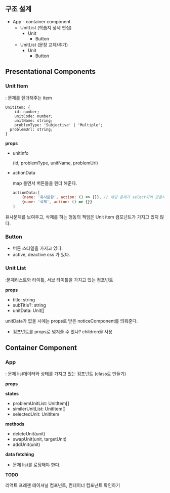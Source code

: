 ## 구조 설계

- App - container component
    - UnitList (학습지 상세 편집)
        - Unit
            - Button
    - UnitList  (문장 교체/추가)
        - Unit
            - Button

## Presentational Components

### Unit Item

: 문제를 렌더해주는 item

```tsx
UnitItem: {
	id: number;
	unitCode: number;
	unitName: string;
	problemType: 'Subjective' | 'Multiple';
  problemUrl: string;
}
```

**props**

- unitInfo

    (id, problemType, unitName, problemUrl)

- actionData

    map 돌면서 버튼들을 렌더 해준다.

    ```jsx
    actionData:[
    	{name: '유사문항', action: () => {}}, // 해당 문제가 select되어 있을시, active 되어야 한다.
    	{name: '삭제', action: () => {}}
    ]
    ```

유사문제를 보여주고, 삭제를 하는 행동의 책임은 Unit item 컴포넌트가 가지고 있지 않다.

### Button

- 버튼 스타일을 가지고 있다.
- active, deactive css 가 있다.

### Unit List

:문제리스트와 타이틀, 서브 타이틀을 가지고 있는 컴포넌트

**props**

- title: string
- subTitle?: string
- unitData: Unit[]

unitData가 없을 시에는 props로 받은 noticeComponent를 띄워준다.
- 컴포넌트를 props로 넘겨줄 수 있나? children을 사용

## Container Component

### App

: 문제 list데이터와 상태를 가지고 있는 컴포넌트 (class로 만들기)

**props**

**states**

- problemUnitList: UnitItem[]
- similerUnitList: UnitItem[]
- selectedUnit: UnitItem

**methods**

- deleteUnit(unit)
- swapUnit(unit, targetUnit)
- addUnit(unit)

**data fetching**

- 문제 list를 로딩해야 한다.

**TODO**

리액트 프레젠 테이셔널 컴포넌트, 컨테이너 컴포넌트 확인하기
